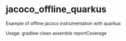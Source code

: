 # jacoco_offline_quarkus
Example of offline jacoco instrumentation with quarkus

Usage: gradlew clean assemble reportCoverage
